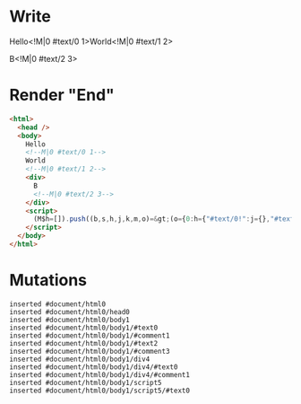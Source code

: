 # Write
  Hello<!M|0 #text/0 1>World<!M|0 #text/1 2><div>B<!M|0 #text/2 3></div><script>(M$h=[]).push((b,s,h,j,k,m,o)=>(o={0:h={"#text/0!":j={},"#text/0(":b("packages/translator/src/__tests__/fixtures/if-tag/template.marko_1_renderer"),"#text/1!":k={},"#text/1(":b("packages/translator/src/__tests__/fixtures/if-tag/template.marko_2_renderer"),"#text/2!":m={},"#text/2(":b("packages/translator/src/__tests__/fixtures/if-tag/template.marko_4_renderer")},1:j,2:k,3:m},j._=k._=m._=h,o),[])</script>


# Render "End"
```html
<html>
  <head />
  <body>
    Hello
    <!--M|0 #text/0 1-->
    World
    <!--M|0 #text/1 2-->
    <div>
      B
      <!--M|0 #text/2 3-->
    </div>
    <script>
      (M$h=[]).push((b,s,h,j,k,m,o)=&gt;(o={0:h={"#text/0!":j={},"#text/0(":b("packages/translator/src/__tests__/fixtures/if-tag/template.marko_1_renderer"),"#text/1!":k={},"#text/1(":b("packages/translator/src/__tests__/fixtures/if-tag/template.marko_2_renderer"),"#text/2!":m={},"#text/2(":b("packages/translator/src/__tests__/fixtures/if-tag/template.marko_4_renderer")},1:j,2:k,3:m},j._=k._=m._=h,o),[])
    </script>
  </body>
</html>
```

# Mutations
```
inserted #document/html0
inserted #document/html0/head0
inserted #document/html0/body1
inserted #document/html0/body1/#text0
inserted #document/html0/body1/#comment1
inserted #document/html0/body1/#text2
inserted #document/html0/body1/#comment3
inserted #document/html0/body1/div4
inserted #document/html0/body1/div4/#text0
inserted #document/html0/body1/div4/#comment1
inserted #document/html0/body1/script5
inserted #document/html0/body1/script5/#text0
```